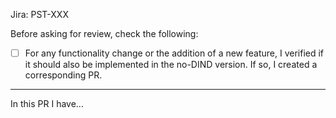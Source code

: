 Jira: PST-XXX

Before asking for review, check the following:

- [ ] For any functionality change or the addition of a new feature, I verified if it should also be implemented in the no-DIND version. If so, I created a corresponding PR.


---

In this PR I have...
